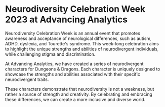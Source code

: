 # Neurodiversity Celebration Week 2023 at Advancing Analytics
Neurodiversity Celebration Week is an annual event that promotes awareness and acceptance of neurological differences, such as autism, ADHD, dyslexia, and Tourette's syndrome. This week-long celebration aims to highlight the unique strengths and abilities of neurodivergent individuals, while challenging stigma and discrimination.

At Advancing Analytics, we have created a series of neurodivergent characters for Dungeons & Dragons. Each character is uniquely designed to showcase the strengths and abilities associated with their specific neurodivergent traits.

These characters demonstrate that neurodiversity is not a weakness, but rather a source of strength and creativity. By celebrating and embracing these differences, we can create a more inclusive and diverse world.
